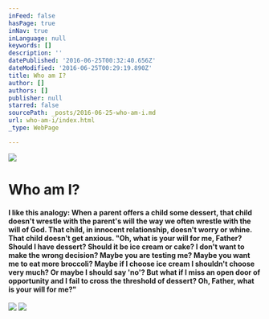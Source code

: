 ```yaml
---
inFeed: false
hasPage: true
inNav: true
inLanguage: null
keywords: []
description: ''
datePublished: '2016-06-25T00:32:40.656Z'
dateModified: '2016-06-25T00:29:19.890Z'
title: Who am I?
author: []
authors: []
publisher: null
starred: false
sourcePath: _posts/2016-06-25-who-am-i.md
url: who-am-i/index.html
_type: WebPage

---
```

![](https://the-grid-user-content.s3-us-west-2.amazonaws.com/44e19078-5964-46f1-944b-ceb8f0308a7f.jpg)

# Who am I?

#### I like this analogy: When a parent offers a child some dessert, that child doesn't wrestle with the parent's will the way we often wrestle with the will of God. That child, in innocent relationship, doesn't worry or whine. That child doesn't get anxious. "Oh, what is your will for me, Father? Should I have dessert? Should it be ice cream or cake? I don't want to make the wrong decision? Maybe you are testing me? Maybe you want me to eat more broccoli? Maybe if I choose ice cream I shouldn't choose very much? Or maybe I should say 'no'? But what if I miss an open door of opportunity and I fail to cross the threshold of dessert? Oh, Father, what is your will for me?"
![](https://the-grid-user-content.s3-us-west-2.amazonaws.com/57d14552-660a-43dc-8f1c-a843616860da.jpg)
![](https://the-grid-user-content.s3-us-west-2.amazonaws.com/d5e6ccb5-5910-4279-bb42-1a9544666730.jpg)
